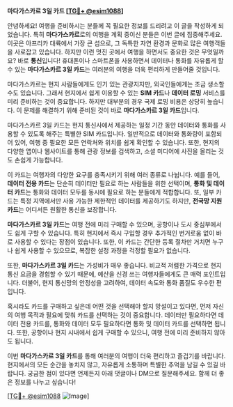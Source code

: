 **마다가스카르 3일 카드 [[TG💪+ @esim1088](https://t.me/s/esim1088)]**

안녕하세요! 여행을 준비하시는 분들께 꼭 필요한 정보를 드리려고 이 글을 작성하게 되었습니다. 특히 **마다가스카르**로의 여행을 계획 중이신 분들은 이번 글에 집중해주세요. 이곳은 아프리카 대륙에서 가장 큰 섬으로, 그 독특한 자연 환경과 문화로 많은 여행객들을 사로잡고 있습니다. 하지만 이런 멋진 곳에서 여행을 하면서도 중요한 것은 무엇일까요? 바로 **통신**입니다! 휴대폰이나 스마트폰을 사용하면서 데이터나 통화를 자유롭게 할 수 있는 **마다가스카르 3일 카드**는 여러분의 여행을 더욱 편리하게 만들어줄 것입니다.

마다가스카르는 현지 사람들에게도 인기 있는 관광지지만, 외국인들에게는 조금 생소할 수도 있습니다. 그래서 현지에서 쉽게 이용할 수 있는 **SIM 카드**나 **데이터 로밍** 서비스를 미리 준비하는 것이 중요합니다. 하지만 대부분의 경우 국제 로밍 비용은 상당히 높습니다. 이 문제를 해결하기 위해 준비된 것이 바로 **마다가스카르 3일 카드**입니다.

마다가스카르 3일 카드는 현지 통신사에서 제공하는 일정 기간 동안 데이터와 통화를 사용할 수 있도록 해주는 특별한 SIM 카드입니다. 일반적으로 데이터와 통화량이 포함되어 있어, 여행 중 필요한 모든 연락처와 위치를 쉽게 확인할 수 있습니다. 또한, 현지의 다양한 앱이나 웹사이트를 통해 관광 정보를 검색하고, 소셜 미디어에 사진을 올리는 것도 손쉽게 가능합니다.

이 카드는 여행자의 다양한 요구를 충족시키기 위해 여러 종류로 나뉩니다. 예를 들어, **데이터 전용 카드**는 단순히 데이터만 필요로 하는 사람들을 위한 선택이며, **통화 및 데이터 카드**는 통화와 데이터 모두를 동시에 필요로 하는 분들에게 적합합니다. 또, 일부 카드는 특정 지역에서만 사용 가능한 제한적인 데이터를 제공하기도 하지만, **전국망 지원 카드**는 어디서든 원활한 통신을 보장합니다.

**마다가스카르 3일 카드**는 여행 전에 미리 구매할 수 있으며, 공항이나 도시 중심부에서도 쉽게 구할 수 있습니다. 특히 현지에서 즉시 구입할 경우 추가적인 번거로움 없이 바로 사용할 수 있다는 장점이 있습니다. 또한, 이 카드는 간단한 등록 절차만 거치면 누구나 쉽게 사용할 수 있으므로, 복잡한 설정 과정을 걱정할 필요가 없습니다.

또한, **마다가스카르 3일 카드**는 가성비가 매우 좋습니다. 비교적 저렴한 가격으로 현지 통신 요금을 경험할 수 있기 때문에, 예산을 신경 쓰는 여행자들에게도 큰 매력 포인트입니다. 더불어, 현지 통신망의 안정성을 고려하여, 데이터 속도와 통화 품질도 우수한 편입니다.

혹시라도 카드를 구매하고 싶은데 어떤 것을 선택해야 할지 망설이고 있다면, 먼저 자신의 여행 목적과 필요에 맞춰 카드를 선택하는 것이 중요합니다. 데이터만 필요하다면 데이터 전용 카드를, 통화와 데이터 모두 필요하다면 통화 및 데이터 카드를 선택하면 됩니다. 또한, 공항이나 현지 시내에서 쉽게 구매할 수 있으니, 여행 전에 미리 준비하지 않아도 됩니다.

이번 **마다가스카르 3일 카드**를 통해 여러분의 여행이 더욱 편리하고 즐겁기를 바랍니다. 현지에서의 모든 순간을 놓치지 않고, 자유롭게 소통하며 특별한 추억을 남길 수 있길 바랍니다. 궁금한 점이 있다면 언제든지 아래 댓글이나 DM으로 질문해주세요. 함께 더 좋은 정보를 나누고 싶습니다!

[[TG💪+ @esim1088](https://t.me/s/esim1088) ![Image](https://i.postimg.cc/Y0z9fWf4/image.png)]